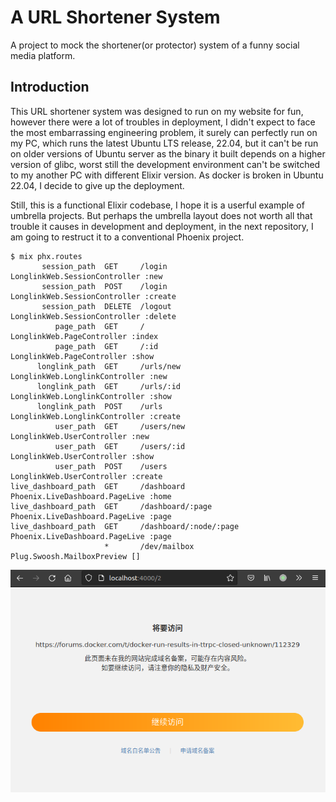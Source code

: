 # A URL Shortener System

A project to mock the shortener(or protector) system of a funny social media platform.

## Introduction

This URL shortener system was designed to run on my website for fun, however there were a lot of troubles in deployment, I didn't expect to face the most embarrassing engineering problem, it surely can perfectly run on my PC, which runs the latest Ubuntu LTS release, 22.04, but it can't be run on older versions of Ubuntu server as the binary it built depends on a higher version of glibc, worst still the development environment can't be switched to my another PC with different Elixir version. As docker is broken in Ubuntu 22.04, I decide to give up the deployment.

Still, this is a functional Elixir codebase, I hope it is a userful example of umbrella projects. But perhaps the umbrella layout does not worth all that trouble it causes in development and deployment, in the next repository, I am going to restruct it to a conventional Phoenix project.

```shell
$ mix phx.routes 
       session_path  GET     /login                  LonglinkWeb.SessionController :new
       session_path  POST    /login                  LonglinkWeb.SessionController :create
       session_path  DELETE  /logout                 LonglinkWeb.SessionController :delete
          page_path  GET     /                       LonglinkWeb.PageController :index
          page_path  GET     /:id                    LonglinkWeb.PageController :show
      longlink_path  GET     /urls/new               LonglinkWeb.LonglinkController :new
      longlink_path  GET     /urls/:id               LonglinkWeb.LonglinkController :show
      longlink_path  POST    /urls                   LonglinkWeb.LonglinkController :create
          user_path  GET     /users/new              LonglinkWeb.UserController :new
          user_path  GET     /users/:id              LonglinkWeb.UserController :show
          user_path  POST    /users                  LonglinkWeb.UserController :create
live_dashboard_path  GET     /dashboard              Phoenix.LiveDashboard.PageLive :home
live_dashboard_path  GET     /dashboard/:page        Phoenix.LiveDashboard.PageLive :page
live_dashboard_path  GET     /dashboard/:node/:page  Phoenix.LiveDashboard.PageLive :page
                     *       /dev/mailbox            Plug.Swoosh.MailboxPreview []
```

![](https://raw.githubusercontent.com/tenheadedlion/longlink/master/images/redirection.png)
